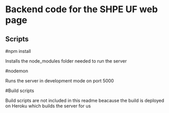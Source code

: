 # Backend code for the SHPE UF web page

## Scripts

#npm install

Installs the node_modules folder needed to run the server

#nodemon

Runs the server in development mode on port 5000

#Build scripts

Build scripts are not included in this readme beacause the build is deployed on Heroku which builds the server for us